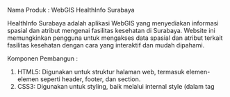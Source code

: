 Nama Produk : WebGIS HealthInfo Surabaya

HealthInfo Surabaya adalah aplikasi WebGIS yang menyediakan informasi spasial dan atribut mengenai fasilitas kesehatan di Surabaya. Website ini memungkinkan pengguna untuk mengakses data spasial dan atribut terkait fasilitas kesehatan dengan cara yang interaktif dan mudah dipahami.

Komponen Pembangun : 
1. HTML5: Digunakan untuk struktur halaman web, termasuk elemen-elemen seperti header, footer, dan section.
2. CSS3: Digunakan untuk styling, baik melalui internal style (dalam tag <style>) maupun dengan bantuan framework CSS.
3. Bootstrap 4: Framework CSS untuk menciptakan tata letak responsif dan elemen antarmuka seperti tombol, card, dan grid sistem.
4. Leaflet.js: Digunakan untuk peta interaktif, dilengkapi dengan plugin Leaflet Search untuk fitur pencarian lokasi.
5. JavaScript: Digunakan untuk interaktivitas halaman, termasuk integrasi dengan plugin dan fitur dinamis lainnya.
6. Eksternal Library dan Plugin:
   jQuery, untuk manipulasi DOM yang lebih sederhana dan Popper.js, untuk mendukung penempatan elemen seperti tooltip.
7. PHP: Penggunaan PHP untuk backend dan pengelolaan halaman dinamis.

Sumber Data:
1. OpenStreetMap
2. Database titik Fasilitas Kesehatan
3. Ina Geoportal (Shapefile Batas Administrasi Surabaya, Shapefile Jalan, Shapefile Fasilitas Kesehatan)

Hasil Produk:
